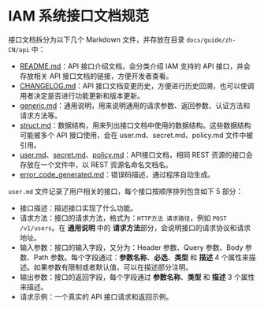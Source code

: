 # IAM 系统接口文档规范

接口文档拆分为以下几个 Markdown 文件，并存放在目录 `docs/guide/zh-CN/api` 中：
- [README.md](README.md)：API 接口介绍文档，会分类介绍 IAM 支持的 API 接口，并会存放相关 API 接口文档的链接，方便开发者查看。
- [CHANGELOG.md](CHANGELOG.md)：API 接口文档变更历史，方便进行历史回溯，也可以使调用者决定是否进行功能更新和版本更新。
- [generic.md](generic.md)：通用说明，用来说明通用的请求参数、返回参数、认证方法和请求方法等。
- [struct.md](struct.md)：数据结构，用来列出接口文档中使用的数据结构。这些数据结构可能被多个 API 接口使用，会在 user.md、secret.md、policy.md 文件中被引用。
- [user.md](user.md)、[secret.md](secret.md)、[policy.md](policy.md)：API接口文档，相同 REST 资源的接口会存放在一个文件中，以 REST 资源名命名文档名。
- [error_code_generated.md](error_code_generated.md)：错误码描述，通过程序自动生成。

`user.md` 文件记录了用户相关的接口，每个接口按顺序排列包含如下 5 部分：
- 接口描述：描述接口实现了什么功能。
- 请求方法：接口的请求方法，格式为：`HTTP方法 请求路径`，例如 `POST /v1/users`。在 **通用说明** 中的 **请求方法**部分，会说明接口的请求协议和请求地址。
- 输入参数：接口的输入字段，又分为：Header 参数、Query 参数、Body 参数、Path 参数。每个字段通过：**参数名称**、**必选**、**类型** 和 **描述** 4 个属性来描述。如果参数有限制或者默认值，可以在描述部分注明。
- 输出参数：接口的返回字段，每个字段通过 **参数名称**、**类型** 和 **描述** 3 个属性来描述。
- 请求示例：一个真实的 API 接口请求和返回示例。
